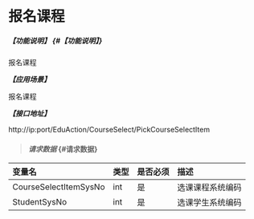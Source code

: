 # 报名课程

##### _【功能说明】_ {#【功能说明】}

报名课程

_**【应用场景】**_

报名课程

_**【接口地址】**_

http://ip:port/EduAction/CourseSelect/PickCourseSelectItem



> #### _请求数据_ {#请求数据}

| 变量名 | 类型 | 是否必须 | 描述 |
| :--- | :--- | :--- | :--- |
| CourseSelectItemSysNo| int| 是 | 选课课程系统编码|
| StudentSysNo| int| 是 | 选课学生系统编码|






